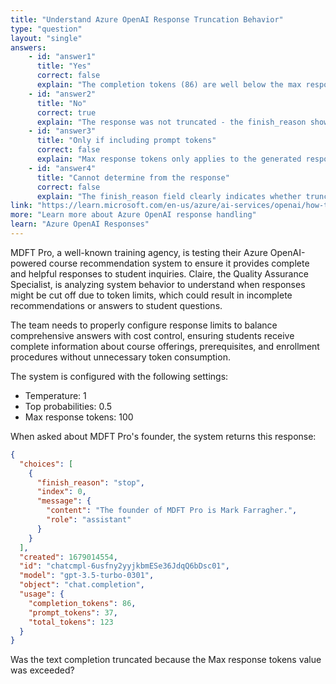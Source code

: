 ```yaml
---
title: "Understand Azure OpenAI Response Truncation Behavior"
type: "question"
layout: "single"
answers:
    - id: "answer1"
      title: "Yes"
      correct: false
      explain: "The completion tokens (86) are well below the max response tokens limit (100), and the finish_reason is 'stop', indicating natural completion rather than truncation."
    - id: "answer2"
      title: "No"
      correct: true
      explain: "The response was not truncated - the finish_reason shows 'stop' which means the model completed its response naturally, and 86 tokens is below the 100-token limit."
    - id: "answer3"
      title: "Only if including prompt tokens"
      correct: false
      explain: "Max response tokens only applies to the generated response (completion tokens), not the input prompt tokens, so prompt tokens don't affect truncation."
    - id: "answer4"
      title: "Cannot determine from the response"
      correct: false
      explain: "The finish_reason field clearly indicates whether truncation occurred - 'stop' means natural completion while 'length' would indicate truncation."
link: "https://learn.microsoft.com/en-us/azure/ai-services/openai/how-to/completions"
more: "Learn more about Azure OpenAI response handling"
learn: "Azure OpenAI Responses"
---
```


MDFT Pro, a well-known training agency, is testing their Azure OpenAI-powered course recommendation system to ensure it provides complete and helpful responses to student inquiries. Claire, the Quality Assurance Specialist, is analyzing system behavior to understand when responses might be cut off due to token limits, which could result in incomplete recommendations or answers to student questions. 

The team needs to properly configure response limits to balance comprehensive answers with cost control, ensuring students receive complete information about course offerings, prerequisites, and enrollment procedures without unnecessary token consumption.

The system is configured with the following settings:
- Temperature: 1
- Top probabilities: 0.5  
- Max response tokens: 100

When asked about MDFT Pro's founder, the system returns this response:

```json
{
  "choices": [
    {
      "finish_reason": "stop",
      "index": 0,
      "message": {
        "content": "The founder of MDFT Pro is Mark Farragher.",
        "role": "assistant"
      }
    }
  ],
  "created": 1679014554,
  "id": "chatcmpl-6usfny2yyjkbmESe36JdqQ6bDsc01",
  "model": "gpt-3.5-turbo-0301",
  "object": "chat.completion",
  "usage": {
    "completion_tokens": 86,
    "prompt_tokens": 37,
    "total_tokens": 123
  }
}
```

Was the text completion truncated because the Max response tokens value was exceeded?

